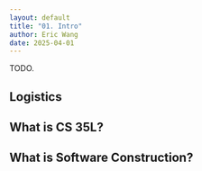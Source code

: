 ```yaml
---
layout: default
title: "01. Intro"
author: Eric Wang
date: 2025-04-01
---
```


TODO.

## Logistics

## What is CS 35L?

## What is Software Construction?
